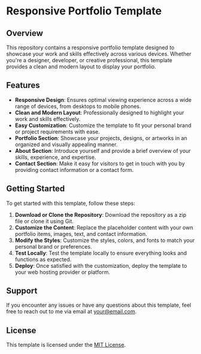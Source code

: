 # Responsive Portfolio Template

## Overview

This repository contains a responsive portfolio template designed to showcase your work and skills effectively across various devices. Whether you're a designer, developer, or creative professional, this template provides a clean and modern layout to display your portfolio.

## Features

- **Responsive Design**: Ensures optimal viewing experience across a wide range of devices, from desktops to mobile phones.
- **Clean and Modern Layout**: Professionally designed to highlight your work and skills effectively.
- **Easy Customization**: Customize the template to fit your personal brand or project requirements with ease.
- **Portfolio Section**: Showcase your projects, designs, or artworks in an organized and visually appealing manner.
- **About Section**: Introduce yourself and provide a brief overview of your skills, experience, and expertise.
- **Contact Section**: Make it easy for visitors to get in touch with you by providing contact information or a contact form.

## Getting Started

To get started with this template, follow these steps:

1. **Download or Clone the Repository**: Download the repository as a zip file or clone it using Git.
2. **Customize the Content**: Replace the placeholder content with your own portfolio items, images, text, and contact information.
3. **Modify the Styles**: Customize the styles, colors, and fonts to match your personal brand or preferences.
4. **Test Locally**: Test the template locally to ensure everything looks and functions as expected.
5. **Deploy**: Once satisfied with the customization, deploy the template to your web hosting provider or platform.

## Support

If you encounter any issues or have any questions about this template, feel free to reach out to me via email at [your@email.com](mailto:your@email.com).

## License

This template is licensed under the [MIT License](LICENSE).
